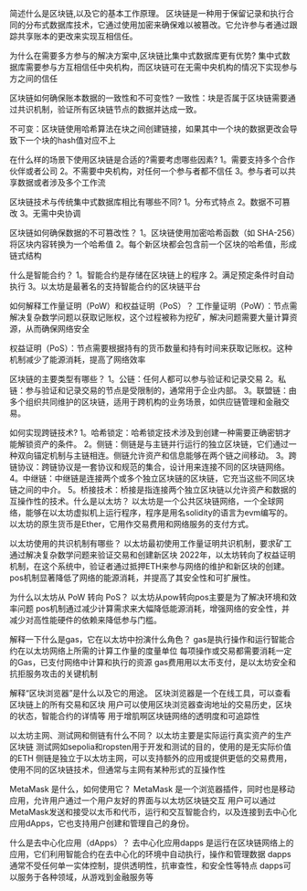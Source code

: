 简述什么是区块链,以及它的基本工作原理。
区块链是一种用于保留记录和执行合同的分布式数据库技术，它通过使用加密来确保难以被篡改。它允许参与者通过跟踪共享账本的更改来实现互相信任。

为什么在需要多方参与的解决方案中,区块链比集中式数据库更有优势?
集中式数据库需要参与方互相信任中央机构，而区块链可在无需中央机构的情况下实现参与方之间的信任

区块链如何确保账本数据的一致性和不可变性?
一致性：块是否属于区块链需要通过共识机制，验证所有区块链节点的数据并达成一致。

不可变：区块链使用哈希算法在块之间创建链接，如果其中一个块的数据更改会导致下一个块的hash值对应不上

在什么样的场景下使用区块链是合适的?需要考虑哪些因素?
1。需要支持多个合作伙伴或者公司
2。不需要中央机构，对任何一个参与者都不信任 3。参与者可以共享数据或者涉及多个工作流

区块链技术与传统集中式数据库相比有哪些不同?
1。分布式特点 2。数据不可篡改 3。无需中央协调

区块链如何确保数据的不可篡改性？
1。区块链使用加密哈希函数（如 SHA-256）将区块内容转换为一个哈希值 2。每个新区块都会包含前一个区块的哈希值，形成链式结构

什么是智能合约？
1。智能合约是存储在区块链上的程序 2。满足预定条件时自动执行 3。以太坊是最著名的支持智能合约的区块链平台

如何解释工作量证明（PoW）和权益证明（PoS）？
工作量证明（PoW）：节点需解决复杂数学问题以获取记账权，这个过程被称为挖矿，解决问题需要大量计算资源，从而确保网络安全

权益证明（PoS）：节点需要根据持有的货币数量和持有时间来获取记账权。这种机制减少了能源消耗，提高了网络效率

区块链的主要类型有哪些？
1。公链：任何人都可以参与验证和记录交易 2。私链：参与验证和记录交易的节点是受限制的，通常用于企业内部。 3。联盟链：由多个组织共同维护的区块链，适用于跨机构的业务场景，如供应链管理和金融交易。

如何实现跨链技术?
1。哈希锁定：哈希锁定技术涉及到创建一种需要正确密钥才能解锁资产的条件。 2。侧链：侧链是与主链并行运行的独立区块链，它们通过一种双向锚定机制与主链相连。侧链允许资产和信息能够在两个链之间移动。 3。跨链协议：跨链协议是一套协议和规范的集合，设计用来连接不同的区块链网络。 4。中继链：中继链是连接两个或多个独立区块链的区块链，它充当这些不同区块链之间的中介。 5。桥接技术：桥接是指连接两个独立区块链以允许资产和数据的互操作性的技术。什么是以太坊？
以太坊是一个公共区块链网络，一个全球网络，能够在以太坊虚拟机上运行程序，程序是用名solidity的语言为evm编写的。以太坊的原生货币是Ether，它用作交易费用和网络服务的支付方式。

以太坊使用的共识机制有哪些？
以太坊最初使用工作量证明共识机制，要求矿工通过解决复杂数学问题来验证交易和创建新区块 2022年，以太坊转向了权益证明机制，在这个系统中，验证者通过抵押ETH来参与网络的维护和新区块的创建。 pos机制显著降低了网络的能源消耗，并提高了其安全性和可扩展性。

为什么以太坊从 PoW 转向 PoS？
以太坊从pow转向pos主要是为了解决环境和效率问题 pos机制通过减少计算需求来大幅降低能源消耗，增强网络的安全性，并减少对高性能硬件的依赖来降低参与门槛。

解释一下什么是gas，它在以太坊中扮演什么角色？
gas是执行操作和运行智能合约在以太坊网络上所需的计算工作量的度量单位 每项操作或交易都需要消耗一定的Gas，已支付网络中计算和执行的资源 gas费用用以太币支付，是以太坊安全和抗拒服务攻击的关键机制

解释“区块浏览器”是什么以及它的用途。
区块浏览器是一个在线工具，可以查看区块链上的所有交易和区块 用户可以使用区块浏览器查询地址的交易历史，区块的状态，智能合约的详情等 用于增肌啊区块链网络的透明度和可追踪性

以太坊主网、测试网和侧链有什么不同？
以太坊主要是实际运行真实资产的生产区块链 测试网如sepolia和ropsten用于开发和测试的目的，使用的是无实际价值的ETH 侧链是独立于以太坊主网，可以支持额外的应用或提供更低的交易费用，使用不同的区块链技术，但通常与主网有某种形式的互操作性

MetaMask 是什么，如何使用它？
MetaMask 是一个浏览器插件，同时也是移动应用，允许用户通过一个用户友好的界面与以太坊区块链交互 用户可以通过MetaMask发送和接受以太币和代币，运行和交互智能合约，以及连接到去中心化应用dApps，它也支持用户创建和管理自己的身份。

什么是去中心化应用（dApps）？
去中心化应用dapps 是运行在区块链网络上的应用，它们利用智能合约在去中心化的环境中自动执行，操作和管理数据 dapps通常不受任何单一实体控制，提供透明性，抗审查性，和安全性等特点 dapps可以服务于各种领域，从游戏到金融服务等